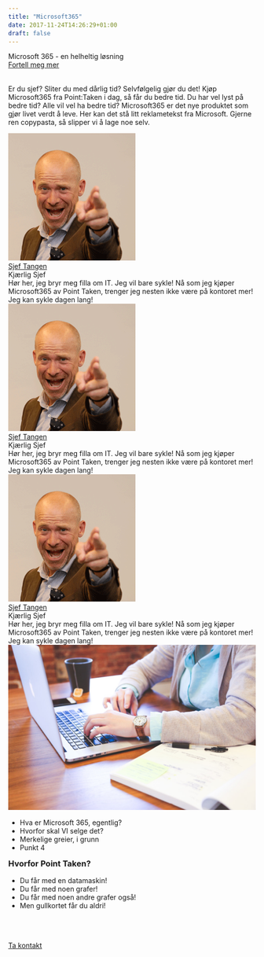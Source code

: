 ```yaml
---
title: "Microsoft365"
date: 2017-11-24T14:26:29+01:00
draft: false
---
```

<div class="row splash w-microsoft365" style="margin-bottom:2rem">
    <div class="col-12 splash-wrapper">
        <div class="splash-slogan">Microsoft 365 - en helheltig løsning
        </div>
        <div class="splash-btn">
            <a href="../contact">Fortell meg mer</a>
        </div>    
    </div>
</div>

<div class="row">
    <div class="col-12">
        <p class="lead">Er du sjef? Sliter du med dårlig tid? Selvfølgelig gjør du det! Kjøp Microsoft365 fra Point:Taken i dag, så får du bedre tid. Du har vel lyst på bedre tid? Alle vil vel ha bedre tid? Microsoft365 er det nye produktet som gjør livet verdt å leve. Her kan det stå litt reklametekst fra Microsoft. Gjerne ren copypasta, så slipper vi å lage noe selv. </p>
    </div>
</div>

<div class="row testimonials">
<div class="col-lg-4 col-sm-6">
    <div class="card hovercard">
        <div class="avatar">
            <img alt="" src="../img/people/sjef2.png">
        </div>
        <div class="info">
            <div class="title">
                <a target="_blank" href="http://www.pointtaken.no/">Sjef Tangen</a>
            </div>
            <div class="desc">Kjærlig Sjef</div>
        </div>
        <div class="bottom">
        Hør her, jeg bryr meg filla om IT. Jeg vil bare sykle! Nå som jeg kjøper Microsoft365 av Point Taken, trenger jeg nesten ikke være på kontoret mer! Jeg kan sykle dagen lang! 
        </div>
    </div>
</div>
<div class="col-lg-4 col-sm-6">
    <div class="card hovercard">
        <div class="avatar">
            <img alt="" src="../img/people/sjef2.png">
        </div>
        <div class="info">
            <div class="title">
                <a target="_blank" href="http://www.pointtaken.no/">Sjef Tangen</a>
            </div>
            <div class="desc">Kjærlig Sjef</div>
        </div>
        <div class="bottom">
        Hør her, jeg bryr meg filla om IT. Jeg vil bare sykle! Nå som jeg kjøper Microsoft365 av Point Taken, trenger jeg nesten ikke være på kontoret mer! Jeg kan sykle dagen lang! 
        </div>
    </div>
</div>
<div class="col-lg-4 col-sm-6">
    <div class="card hovercard">
        <div class="avatar">
            <img alt="" src="../img/people/sjef2.png">
        </div>
        <div class="info">
            <div class="title">
                <a target="_blank" href="http://www.pointtaken.no/">Sjef Tangen</a>
            </div>
            <div class="desc">Kjærlig Sjef</div>
        </div>
        <div class="bottom">
        Hør her, jeg bryr meg filla om IT. Jeg vil bare sykle! Nå som jeg kjøper Microsoft365 av Point Taken, trenger jeg nesten ikke være på kontoret mer! Jeg kan sykle dagen lang! 
        </div>
    </div>
</div>
</div>

<div class="row background-blue ad-info">
    <div class="col-sm-12 col-lg-6 ad-info-left">
        <img class="img-fluid" src="../img/startup-photos.jpg"></img>
        <ul>
            <li><i class="fa fa-check" aria-hidden="true"></i>Hva er Microsoft 365, egentlig?</li>
            <li><i class="fa fa-check" aria-hidden="true"></i>Hvorfor skal VI selge det?</li>
            <li><i class="fa fa-check" aria-hidden="true"></i>Merkelige greier, i grunn</li>
            <li><i class="fa fa-check" aria-hidden="true"></i>Punkt 4</li>
        </ul>        
    </div>
    <div class="col-sm-12 col-lg-6">
        <h3 style="margin-top:0">Hvorfor Point Taken?</h3>
        <ul>
            <li><i class="fa fa-laptop" aria-hidden="true"></i>Du får med en datamaskin!</li>
            <li><i class="fa fa-area-chart" aria-hidden="true"></i>Du får med noen grafer!</li>
            <li><i class="fa fa-bar-chart" aria-hidden="true"></i>Du får med noen andre grafer også!</li>    
            <li><i class="fa fa-credit-card" aria-hidden="true"></i>Men gullkortet får du aldri!</li>   
        </ul>
    </div>
</div>
<div class="row" style="margin:4rem 0rem">  
    <div class="splash-btn">
        <a href="../contact">Ta kontakt</a>
    </div>
</div>